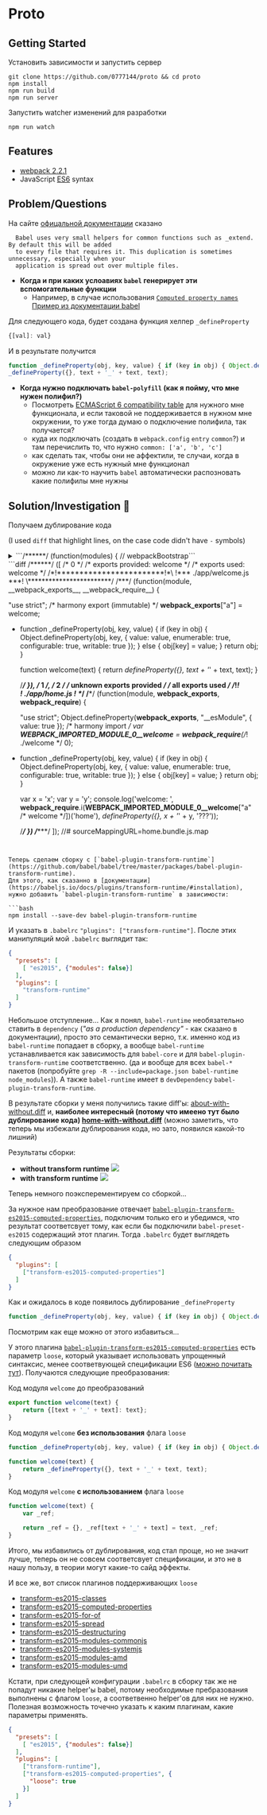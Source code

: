 # Proto

## Getting Started

Установить зависимости и запустить сервер
```
git clone https://github.com/0777144/proto && cd proto
npm install
npm run build
npm run server
```

Запустить watcher изменений для разработки
```
npm run watch
```


## Features

* [webpack 2.2.1]
* JavaScript [ES6] syntax


[webpack 2.2.1]: https://github.com/webpack/webpack/tree/v2.2.1
[ES6]: http://es6-features.org/



## Problem/Questions

На сайте [офицальной документации](about.bundle.js) сказано

```
  Babel uses very small helpers for common functions such as _extend. By default this will be added
  to every file that requires it. This duplication is sometimes unnecessary, especially when your
  application is spread out over multiple files.
```

* **Когда и при каких услоавиях `babel` генерирует эти вспомогательные функции**
  * Например, в случае использования [`Computed property names`](https://developer.mozilla.org/ru/docs/Web/JavaScript/Reference/Operators/Object_initializer)
    [Пример из документации babel](https://babeljs.io/docs/plugins/transform-es2015-computed-properties/#example)

Для следующего кода, будет создана функция хелпер `_defineProperty`

```js
{[val]: val}
```

И в результате получится

```js
function _defineProperty(obj, key, value) { if (key in obj) { Object.defineProperty(obj, key, { value: value, enumerable: true, configurable: true, writable: true }); } else { obj[key] = value; } return obj; }
_defineProperty({}, text + '_' + text, text);
```

* **Когда нужно подключать `babel-polyfill` (как я пойму, что мне нужен полифил?)**
  * Посмотреть [ECMAScript 6 compatibility table](https://kangax.github.io/compat-table/es6/) для нужного мне функционала, и если таковой не поддерживается в нужном мне окружении, то уже тогда думаю о подключение полифила, так получается?
  * куда их подключать (создать в `webpack.config` `entry` `common`?) и там перечислить то, что нужно `common: ['a', 'b', 'c']`
  * как сделать так, чтобы они не аффектили, те случаи, когда в окружение уже есть нужный мне функционал
  * можно ли как-то научить `babel` автоматически распозновать какие полифилы мне нужны


## Solution/Investigation 🔦

Получаем дублирование кода

(I used `diff` that highlight lines, on the case code didn't have `-` symbols)
<details>
<summary>```/******/ (function(modules) { // webpackBootstrap```</summary>
```js
/******/ (function(modules) { // webpackBootstrap
/******/ 	// The module cache
/******/ 	var installedModules = {};
/******/
/******/ 	// The require function
/******/ 	function __webpack_require__(moduleId) {
/******/
/******/ 		// Check if module is in cache
/******/ 		if(installedModules[moduleId])
/******/ 			return installedModules[moduleId].exports;
/******/
/******/ 		// Create a new module (and put it into the cache)
/******/ 		var module = installedModules[moduleId] = {
/******/ 			i: moduleId,
/******/ 			l: false,
/******/ 			exports: {}
/******/ 		};
/******/
/******/ 		// Execute the module function
/******/ 		modules[moduleId].call(module.exports, module, module.exports, __webpack_require__);
/******/
/******/ 		// Flag the module as loaded
/******/ 		module.l = true;
/******/
/******/ 		// Return the exports of the module
/******/ 		return module.exports;
/******/ 	}
/******/
/******/
/******/ 	// expose the modules object (__webpack_modules__)
/******/ 	__webpack_require__.m = modules;
/******/
/******/ 	// expose the module cache
/******/ 	__webpack_require__.c = installedModules;
/******/
/******/ 	// identity function for calling harmony imports with the correct context
/******/ 	__webpack_require__.i = function(value) { return value; };
/******/
/******/ 	// define getter function for harmony exports
/******/ 	__webpack_require__.d = function(exports, name, getter) {
/******/ 		if(!__webpack_require__.o(exports, name)) {
/******/ 			Object.defineProperty(exports, name, {
/******/ 				configurable: false,
/******/ 				enumerable: true,
/******/ 				get: getter
/******/ 			});
/******/ 		}
/******/ 	};
/******/
/******/ 	// getDefaultExport function for compatibility with non-harmony modules
/******/ 	__webpack_require__.n = function(module) {
/******/ 		var getter = module && module.__esModule ?
/******/ 			function getDefault() { return module['default']; } :
/******/ 			function getModuleExports() { return module; };
/******/ 		__webpack_require__.d(getter, 'a', getter);
/******/ 		return getter;
/******/ 	};
/******/
/******/ 	// Object.prototype.hasOwnProperty.call
/******/ 	__webpack_require__.o = function(object, property) { return Object.prototype.hasOwnProperty.call(object, property); };
/******/
/******/ 	// __webpack_public_path__
/******/ 	__webpack_require__.p = "";
/******/
/******/ 	// Load entry module and return exports
/******/ 	return __webpack_require__(__webpack_require__.s = 2);
/******/ })
/************************************************************************/
```
</details>
```diff
  /******/ ([
  /* 0 */
  /* exports provided: welcome */
  /* exports used: welcome */
  /*!************************!*\
    !*** ./app/welcome.js ***!
    \************************/
  /***/ (function(module, __webpack_exports__, __webpack_require__) {

  "use strict";
  /* harmony export (immutable) */ __webpack_exports__["a"] = welcome;
- function _defineProperty(obj, key, value) { if (key in obj) { Object.defineProperty(obj, key, { value: value, enumerable: true, configurable: true, writable: true }); } else { obj[key] = value; } return obj; }

  function welcome(text) {
      return _defineProperty({}, text + '_' + text, text);
  }

  /***/ }),
  /* 1 */,
  /* 2 */
  /* unknown exports provided */
  /* all exports used */
  /*!*********************!*\
    !*** ./app/home.js ***!
    \*********************/
  /***/ (function(module, __webpack_exports__, __webpack_require__) {

  "use strict";
  Object.defineProperty(__webpack_exports__, "__esModule", { value: true });
  /* harmony import */ var __WEBPACK_IMPORTED_MODULE_0__welcome__ = __webpack_require__(/*! ./welcome */ 0);
- function _defineProperty(obj, key, value) { if (key in obj) { Object.defineProperty(obj, key, { value: value, enumerable: true, configurable: true, writable: true }); } else { obj[key] = value; } return obj; }



  var x = 'x';
  var y = 'y';
  console.log('welcome: ', __webpack_require__.i(__WEBPACK_IMPORTED_MODULE_0__welcome__["a" /* welcome */])('home'), _defineProperty({}, x + '_' + y, '???'));

  /***/ })
  /******/ ]);
  //# sourceMappingURL=home.bundle.js.map
```


Теперь сделаем сборку с [`babel-plugin-transform-runtime`](https://github.com/babel/babel/tree/master/packages/babel-plugin-transform-runtime).
Для этого, как сказанно в [документации](https://babeljs.io/docs/plugins/transform-runtime/#installation), нужно добавить `babel-plugin-transform-runtime` в зависимости:

```bash
npm install --save-dev babel-plugin-transform-runtime
```

И указать в `.babelrc` `"plugins": ["transform-runtime"]`. После этих манипуляций мой `.babelrc` выглядит так:

```json
{
  "presets": [
    [ "es2015", {"modules": false}]
  ],
  "plugins": [
    "transform-runtime"
  ]
}
```

Небольшое отступление... Как я понял, `babel-runtime` необязательно ставить в `dependency` (_"as a production dependency"_ - как сказано в документации), просто это семантически верно, т.к. именно код из `babel-runtime` попадает в сборку, а вообще `babel-runtime` устанавливается как зависимость для `babel-core` и для `babel-plugin-transform-runtime` соответственно. (да и вообще для всех `babel-*` пакетов (попробуйте `grep -R --include=package.json babel-runtime node_modules`)). А также `babel-runtime` имеет в `devDependency` `babel-plugin-transform-runtime`.


В результате сборки у меня получились такие diff'ы: [about-with-without.diff](builds/about-with-without.diff) и, **наиболее интересный (потому что имеено тут было дублирование кода) [home-with-without.diff](builds/home-with-without.diff)** (можно заметить, что теперь мы избежали дублирования кода, но зато, появился какой-то лишний)

Результаты сборки:
* **without transform runtime**
  ![](without-transform-runtime.png)
* **with transform runtime**
  ![](with-transform-runtime.png)



Теперь немного поэксперементируем со сборкой...

За нужное нам преобразование отвечает [`babel-plugin-transform-es2015-computed-properties`](https://babeljs.io/docs/plugins/transform-es2015-computed-properties), подключим только его и убедимся, что результат соответсвует тому, как если бы подключили `babel-preset-es2015` содержащий этот плагин. Тогда `.babelrc` будет выглядеть следующим образом

```json
{
  "plugins": [
    ["transform-es2015-computed-properties"]
  ]
}
```

Как и ожидалось в коде появилось дублирование `_defineProperty`

```js
function _defineProperty(obj, key, value) { if (key in obj) { Object.defineProperty(obj, key, { value: value, enumerable: true, configurable: true, writable: true }); } else { obj[key] = value; } return obj; }
```

Посмотрим как еще можно от этого избавиться...

У этого плагина [`babel-plugin-transform-es2015-computed-properties`](https://babeljs.io/docs/plugins/transform-es2015-computed-properties) есть параметр `loose`, который указывает использовать упрощенный синтаксис, менее соответвующей спецификации ES6 ([можно почитать тут](http://www.2ality.com/2015/12/babel6-loose-mode.html)). Получаются следующие преобразования:

Код модуля `welcome` до преобразований

```js
export function welcome(text) {
    return {[text + '_' + text]: text};
}
```

Код модуля `welcome` **без использования** флага `loose`

```js
function _defineProperty(obj, key, value) { if (key in obj) { Object.defineProperty(obj, key, { value: value, enumerable: true, configurable: true, writable: true }); } else { obj[key] = value; } return obj; }

function welcome(text) {
    return _defineProperty({}, text + '_' + text, text);
}
```

Код модуля `welcome` **c использованием** флага `loose`

```js
function welcome(text) {
    var _ref;

    return _ref = {}, _ref[text + '_' + text] = text, _ref;
}
```

Итого, мы избавились от дублирования, код стал проще, но не значит лучше, теперь он не совсем соответсвует спецификации, и это не в нашу пользу, в теории могут какие-то сайд эффекты.

И все же, вот список плагинов поддерживающих `loose`

* [transform-es2015-classes](http://babeljs.io/docs/plugins/transform-es2015-classes)
* [transform-es2015-computed-properties](http://babeljs.io/docs/plugins/transform-es2015-computed-properties)
* [transform-es2015-for-of](http://babeljs.io/docs/plugins/transform-es2015-for-of)
* [transform-es2015-spread](http://babeljs.io/docs/plugins/transform-es2015-spread)
* [transform-es2015-destructuring](http://babeljs.io/docs/plugins/transform-es2015-destructuring)
* [transform-es2015-modules-commonjs](http://babeljs.io/docs/plugins/transform-es2015-modules-commonjs)
* [transform-es2015-modules-systemjs](http://babeljs.io/docs/plugins/transform-es2015-modules-systemjs)
* [transform-es2015-modules-amd](http://babeljs.io/docs/plugins/transform-es2015-modules-amd)
* [transform-es2015-modules-umd](http://babeljs.io/docs/plugins/transform-es2015-modules-umd)


Кстати, при следующей конфигурации `.babelrc` в сборку так же не попадут никакие helper'ы babel, потому необходимые пребразования выполнены с флагом `loose`, а соответвенно helper'ов для них не нужно. Полезная возможность точечно указать к каким плагинам, какие параметры применять.

```json
{
  "presets": [
    [ "es2015", {"modules": false}]
  ],
  "plugins": [
    ["transform-runtime"],
    ["transform-es2015-computed-properties", {
      "loose": true
    }]
  ]
}
```

